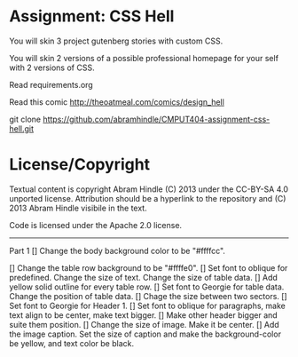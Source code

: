 Assignment: CSS Hell
====================

You will skin 3 project gutenberg stories with custom CSS.

You will skin 2 versions of a possible professional homepage for your
self with 2 versions of CSS.

Read requirements.org

Read this comic http://theoatmeal.com/comics/design_hell

git clone https://github.com/abramhindle/CMPUT404-assignment-css-hell.git

License/Copyright
=================

Textual content is copyright Abram Hindle (C) 2013 under the CC-BY-SA
4.0 unported license. Attribution should be a hyperlink to the
repository and (C) 2013 Abram Hindle visibile in the text.

Code is licensed under the Apache 2.0 license.

------------------------------------------------------------------------------
Part 1
[] Change the body background color to be "#ffffcc".

[] Change the table row background to be "#ffffe0".
[] Set font to oblique for predefined. Change the size of text. Change the size of table data.
[] Add yellow solid outline for every table row.
[] Set font to Georgie for table data. Change the position of table data.
[] Chage the size between two sectors.
[] Set font to Georgie for Header 1.
[] Set font to oblique for paragraphs, make text align to be center, make text bigger.
[] Make other header bigger and suite them position.
[] Change the size of image. Make it be center.
[] Add the image caption. Set the size of caption and make the background-color be yellow, and text color be black.







